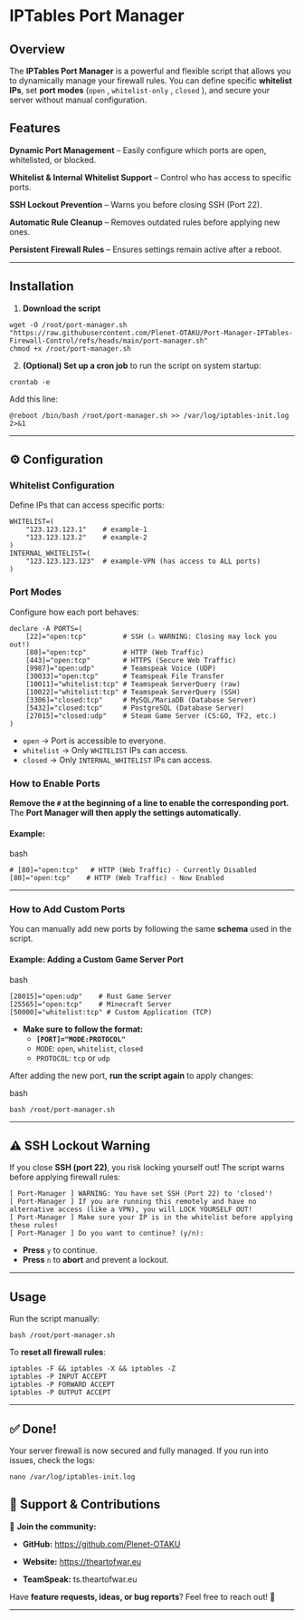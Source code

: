 # IPTables Port Manager 

## Overview

The **IPTables Port Manager** is a powerful and flexible script that allows you to dynamically manage your firewall rules. You can define specific **whitelist IPs**, set **port modes** (`open` , `whitelist-only` , `closed` ), and secure your server without manual configuration.

## Features

**Dynamic Port Management** – Easily configure which ports are open, whitelisted, or blocked.

**Whitelist & Internal Whitelist Support** – Control who has access to specific ports.

**SSH Lockout Prevention** – Warns you before closing SSH (Port 22).

**Automatic Rule Cleanup** – Removes outdated rules before applying new ones.

**Persistent Firewall Rules** – Ensures settings remain active after a reboot.

---

## Installation

1. **Download the script**

```
wget -O /root/port-manager.sh "https://raw.githubusercontent.com/Plenet-OTAKU/Port-Manager-IPTables-Firewall-Control/refs/heads/main/port-manager.sh"
chmod +x /root/port-manager.sh
```

2. **(Optional) Set up a cron job** to run the script on system startup:

```
crontab -e
```

Add this line:

```
@reboot /bin/bash /root/port-manager.sh >> /var/log/iptables-init.log 2>&1
```

---

## ⚙ Configuration

### Whitelist Configuration

Define IPs that can access specific ports:

```
WHITELIST=(
    "123.123.123.1"    # example-1
    "123.123.123.2"    # example-2
)
INTERNAL_WHITELIST=(
    "123.123.123.123"  # example-VPN (has access to ALL ports)
)
```

### Port Modes

Configure how each port behaves:

```
declare -A PORTS=(
    [22]="open:tcp"         # SSH (⚠ WARNING: Closing may lock you out!)
    [80]="open:tcp"         # HTTP (Web Traffic)
    [443]="open:tcp"        # HTTPS (Secure Web Traffic)
    [9987]="open:udp"       # Teamspeak Voice (UDP)
    [30033]="open:tcp"      # Teamspeak File Transfer
    [10011]="whitelist:tcp" # Teamspeak ServerQuery (raw)
    [10022]="whitelist:tcp" # Teamspeak ServerQuery (SSH)
    [3306]="closed:tcp"     # MySQL/MariaDB (Database Server)
    [5432]="closed:tcp"     # PostgreSQL (Database Server)
    [27015]="closed:udp"    # Steam Game Server (CS:GO, TF2, etc.)
)
```

* `open` → Port is accessible to everyone.
* `whitelist` → Only `WHITELIST` IPs can access.
* `closed` → Only `INTERNAL_WHITELIST` IPs can access.

### **How to Enable Ports**

**Remove the `#` at the beginning of a line to enable the corresponding port.**
The **Port Manager will then apply the settings automatically**.

#### Example:

bash

```
# [80]="open:tcp"   # HTTP (Web Traffic) - Currently Disabled
[80]="open:tcp"    # HTTP (Web Traffic) - Now Enabled
```

---

### **How to Add Custom Ports**

You can manually add new ports by following the same **schema** used in the script.

#### **Example: Adding a Custom Game Server Port**

bash

```
[28015]="open:udp"    # Rust Game Server
[25565]="open:tcp"    # Minecraft Server
[50000]="whitelist:tcp" # Custom Application (TCP)
```

* **Make sure to follow the format:**
  * **`[PORT]="MODE:PROTOCOL"`**
  * `MODE`: `open`, `whitelist`, `closed`
  * `PROTOCOL`: `tcp` or `udp`

After adding the new port, **run the script again** to apply changes:

bash

```
bash /root/port-manager.sh
```

---

## ⚠ SSH Lockout Warning

If you close **SSH (port 22)**, you risk locking yourself out! The script warns before applying firewall rules:

```
[ Port-Manager ] WARNING: You have set SSH (Port 22) to 'closed'!
[ Port-Manager ] If you are running this remotely and have no alternative access (like a VPN), you will LOCK YOURSELF OUT!
[ Port-Manager ] Make sure your IP is in the whitelist before applying these rules!
[ Port-Manager ] Do you want to continue? (y/n):
```

* **Press** `y` to continue.
* **Press** `n` to **abort** and prevent a lockout.

---

## Usage

Run the script manually:

```
bash /root/port-manager.sh
```

To **reset all firewall rules**:

```
iptables -F && iptables -X && iptables -Z
iptables -P INPUT ACCEPT
iptables -P FORWARD ACCEPT
iptables -P OUTPUT ACCEPT
```

---

## ✅ Done!

Your server firewall is now secured and fully managed. If you run into issues, check the logs:

```
nano /var/log/iptables-init.log

```

## 📩 Support & Contributions

💬 **Join the community:**

* **GitHub:** https://github.com/Plenet-OTAKU

* **Website:** https://theartofwar.eu

* **TeamSpeak:** ts.theartofwar.eu

Have **feature requests, ideas, or bug reports**? Feel free to reach out! 🚀

---
